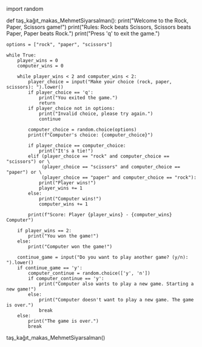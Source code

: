 import random

def taş_kağıt_makas_MehmetSiyarsalman():
    print("Welcome to the Rock, Paper, Scissors game!")
    print("Rules: Rock beats Scissors, Scissors beats Paper, Paper beats Rock.")
    print("Press 'q' to exit the game.")

    options = ["rock", "paper", "scissors"]

    while True:
        player_wins = 0
        computer_wins = 0

        while player_wins < 2 and computer_wins < 2:
            player_choice = input("Make your choice (rock, paper, scissors): ").lower()
            if player_choice == 'q':
                print("You exited the game.")
                return
            if player_choice not in options:
                print("Invalid choice, please try again.")
                continue

            computer_choice = random.choice(options)
            print(f"Computer's choice: {computer_choice}")

            if player_choice == computer_choice:
                print("It's a tie!")
            elif (player_choice == "rock" and computer_choice == "scissors") or \
                 (player_choice == "scissors" and computer_choice == "paper") or \
                 (player_choice == "paper" and computer_choice == "rock"):
                print("Player wins!")
                player_wins += 1
            else:
                print("Computer wins!")
                computer_wins += 1

            print(f"Score: Player {player_wins} - {computer_wins} Computer")

        if player_wins == 2:
            print("You won the game!")
        else:
            print("Computer won the game!")

        continue_game = input("Do you want to play another game? (y/n): ").lower()
        if continue_game == 'y':
            computer_continue = random.choice(['y', 'n'])
            if computer_continue == 'y':
                print("Computer also wants to play a new game. Starting a new game!")
            else:
                print("Computer doesn't want to play a new game. The game is over.")
                break
        else:
            print("The game is over.")
            break

taş_kağıt_makas_MehmetSiyarsalman()
